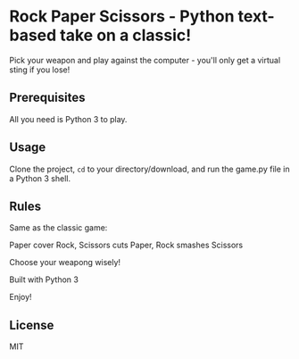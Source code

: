 # Rock Paper Scissors - Python text-based take on a classic!

Pick your weapon and play against the computer - you'll only get a virtual sting if you lose!

## Prerequisites

All you need is Python 3 to play.

## Usage
Clone the project, <code>cd</code> to your directory/download, and run the game.py file in a Python 3 shell.

## Rules
Same as the classic game:

Paper cover Rock, Scissors cuts Paper, Rock smashes Scissors

Choose your weapong wisely!

Built with Python 3

Enjoy!

## License
MIT